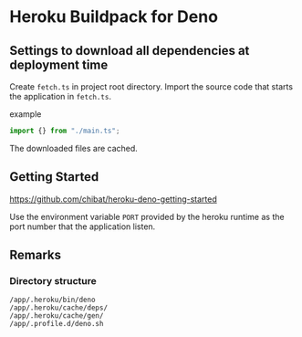 # Heroku Buildpack for Deno

## Settings to download all dependencies at deployment time

Create `fetch.ts` in project root directory.
Import the source code that starts the application in `fetch.ts`.

example
```typescript
import {} from "./main.ts";
```

The downloaded files are cached.

## Getting Started

https://github.com/chibat/heroku-deno-getting-started

Use the environment variable `PORT` provided by the heroku runtime as the port number that the application listen.


## Remarks

### Directory structure
```
/app/.heroku/bin/deno
/app/.heroku/cache/deps/
/app/.heroku/cache/gen/
/app/.profile.d/deno.sh
```
